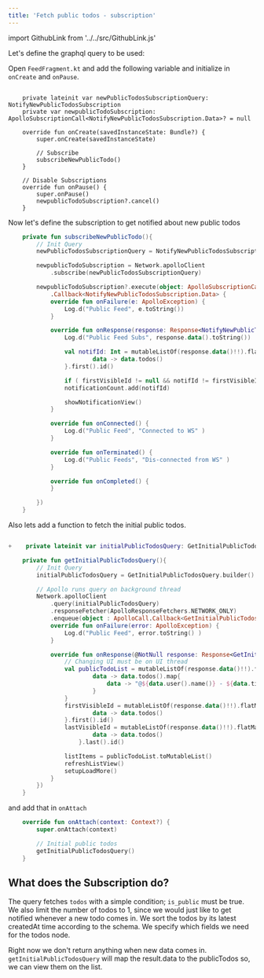 ```yaml
---
title: 'Fetch public todos - subscription'
---
```


import GithubLink from '../../src/GithubLink.js'

Let's define the graphql query to be used:

Open `FeedFragment.kt` and add the following variable and initialize in `onCreate` and `onPause`.

<GithubLink link="https://github.com/hasura/graphql-engine/blob/master/community/learn/graphql-tutorials/tutorials/android-apollo/app-final/app/src/main/java/com/mk/todo/Todo/ui/feed/FeedFragment.kt" text="FeedFragment.kt" />

```kotin

    private lateinit var newPublicTodosSubscriptionQuery: NotifyNewPublicTodosSubscription
    private var newpublicTodoSubscription: ApolloSubscriptionCall<NotifyNewPublicTodosSubscription.Data>? = null

    override fun onCreate(savedInstanceState: Bundle?) {
        super.onCreate(savedInstanceState)

        // Subscribe
        subscribeNewPublicTodo()
    }

    // Disable Subscriptions
    override fun onPause() {
        super.onPause()
        newpublicTodoSubscription?.cancel()
    }
```

Now let's define the subscription to get notified about new public todos

```kotlin
    private fun subscribeNewPublicTodo(){
        // Init Query
        newPublicTodosSubscriptionQuery = NotifyNewPublicTodosSubscription.builder().build()

        newpublicTodoSubscription = Network.apolloClient
            .subscribe(newPublicTodosSubscriptionQuery)

        newpublicTodoSubscription?.execute(object: ApolloSubscriptionCall
            .Callback<NotifyNewPublicTodosSubscription.Data> {
            override fun onFailure(e: ApolloException) {
                Log.d("Public Feed", e.toString())
            }

            override fun onResponse(response: Response<NotifyNewPublicTodosSubscription.Data>) {
                Log.d("Public Feed Subs", response.data().toString())

                val notifId: Int = mutableListOf(response.data()!!).flatMap {
                        data -> data.todos()
                }.first().id()

                if ( firstVisibleId != null && notifId != firstVisibleId)
                notificationCount.add(notifId)

                showNotificationView()
            }

            override fun onConnected() {
                Log.d("Public Feed", "Connected to WS" )
            }

            override fun onTerminated() {
                Log.d("Public Feeds", "Dis-connected from WS" )
            }

            override fun onCompleted() {
            }

        })
    }
```

Also lets add a function to fetch the initial public todos.

```kotlin

+    private lateinit var initialPublicTodosQuery: GetInitialPublicTodosQuery

    private fun getInitialPublicTodosQuery(){
        // Init Query
        initialPublicTodosQuery = GetInitialPublicTodosQuery.builder().build()

        // Apollo runs query on background thread
        Network.apolloClient
            .query(initialPublicTodosQuery)
            .responseFetcher(ApolloResponseFetchers.NETWORK_ONLY)
            .enqueue(object : ApolloCall.Callback<GetInitialPublicTodosQuery.Data>() {
            override fun onFailure(error: ApolloException) {
                Log.d("Public Feed", error.toString() )
            }

            override fun onResponse(@NotNull response: Response<GetInitialPublicTodosQuery.Data>) {
                // Changing UI must be on UI thread
                val publicTodoList = mutableListOf(response.data()!!).flatMap {
                        data -> data.todos().map{
                            data -> "@${data.user().name()} - ${data.title()}"
                        }
                }
                firstVisibleId = mutableListOf(response.data()!!).flatMap {
                        data -> data.todos()
                }.first().id()
                lastVisibleId = mutableListOf(response.data()!!).flatMap {
                        data -> data.todos()
                    }.last().id()

                listItems = publicTodoList.toMutableList()
                refreshListView()
                setupLoadMore()
            }
        })
    }

```

and add that in `onAttach`

```kotlin
    override fun onAttach(context: Context?) {
        super.onAttach(context)

        // Initial public todos
        getInitialPublicTodosQuery()
    }
```

## What does the Subscription do?

The query fetches `todos` with a simple condition; `is_public` must be true. We also limit the number of todos to 1, since we would just like to get notified whenever a new todo comes in.
We sort the todos by its latest createdAt time according to the schema. We specify which fields we need for the todos node.

Right now we don't return anything when new data comes in. `getInitialPublicTodosQuery` will map the result.data to the publicTodos so, we can view them on the list.
